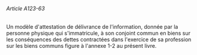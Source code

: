 ###### Article A123-63

Un modèle d'attestation de délivrance de l'information, donnée par la personne physique qui s'immatricule, à son conjoint commun en biens sur les conséquences des dettes contractées dans l'exercice de sa profession sur les biens communs figure à l'annexe 1-2 au présent livre.

